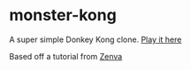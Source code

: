 # monster-kong

A super simple Donkey Kong clone. [Play it here](https://fierce-fjord-39972.herokuapp.com/)

Based off a tutorial from [Zenva](https://zenva.com/)